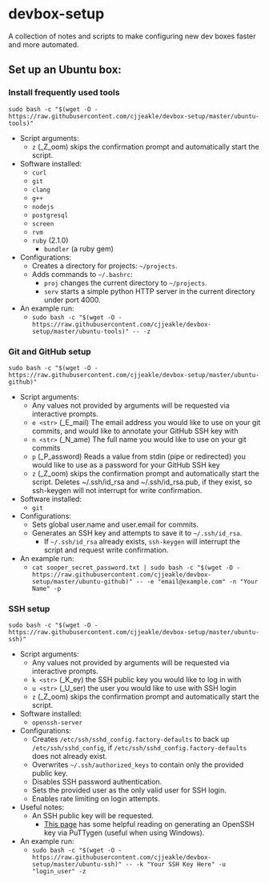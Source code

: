 # devbox-setup
A collection of notes and scripts to make configuring new dev boxes faster and more automated.

## Set up an Ubuntu box:

### Install frequently used tools
`sudo bash -c "$(wget -O - https://raw.githubusercontent.com/cjjeakle/devbox-setup/master/ubuntu-tools)"`
* Script arguments:
    * `z` (_Z_oom) skips the confirmation prompt and automatically start the script.
* Software installed:
    * `curl`
    * `git`
    * `clang`
    * `g++`
    * `nodejs`
    * `postgresql`
    * `screen`
    * `rvm`
    * `ruby` (2.1.0)
        * `bundler` (a ruby gem)
* Configurations:
    * Creates a directory for projects: `~/projects`.
    * Adds commands to `~/.bashrc`:
        * `proj` changes the current directory to `~/projects`.
        * `serv` starts a simple python HTTP server in the current directory under port 4000.
* An example run:
    * `sudo bash -c "$(wget -O - https://raw.githubusercontent.com/cjjeakle/devbox-setup/master/ubuntu-tools)" -- -z`

### Git and GitHub setup
`sudo bash -c "$(wget -O - https://raw.githubusercontent.com/cjjeakle/devbox-setup/master/ubuntu-github)"`
* Script arguments:
    * Any values not provided by arguments will be requested via interactive prompts.
    * `e <str>` (_E_mail) The email address you would like to use on your git commits, and would like to annotate your GitHub SSH key with
    * `n <str>` (_N_ame) The full name you would like to use on your git commits
    * `p` (_P_assword) Reads a value from stdin (pipe or redirected) you would like to use as a password for your GitHub SSH key
    * `z` (_Z_oom) skips the confirmation prompt and automatically start the script. 
    Deletes ~/.ssh/id_rsa and ~/.ssh/id_rsa.pub, if they exist, so ssh-keygen will not interrupt for write confirmation.
* Software installed:
    * `git`
* Configurations:
    * Sets global user.name and user.email for commits.
    * Generates an SSH key and attempts to save it to `~/.ssh/id_rsa`.
        * If `~/.ssh/id_rsa` already exists, `ssh-keygen` will interrupt the script and request write confirmation.
* An example run:
    * `cat sooper_secret_password.txt | sudo bash -c "$(wget -O - https://raw.githubusercontent.com/cjjeakle/devbox-setup/master/ubuntu-github)" -- -e "email@example.com" -n "Your Name" -p`

### SSH setup
`sudo bash -c "$(wget -O - https://raw.githubusercontent.com/cjjeakle/devbox-setup/master/ubuntu-ssh)"`
* Script arguments:
    * Any values not provided by arguments will be requested via interactive prompts.
    * `k <str>` (_K_ey) the SSH public key you would like to log in with
    * `u <str>` (_U_ser) the user you would like to use with SSH login
    * `z` (_Z_oom) skips the confirmation prompt and automatically start the script.
* Software installed:
    * `openssh-server`
* Configurations:
    * Creates `/etc/ssh/sshd_config.factory-defaults` to back up `/etc/ssh/sshd_config`, if `/etc/ssh/sshd_config.factory-defaults` does not already exist.
    * Overwrites `~/.ssh/authorized_keys` to contain only the provided public key.
    * Disables SSH password authentication.
    * Sets the provided user as the only valid user for SSH login.
    * Enables rate limiting on login attempts.
* Useful notes:
    * An SSH public key will be requested.
        * [This page](https://www.digitalocean.com/community/tutorials/how-to-create-ssh-keys-with-putty-to-connect-to-a-vps) has some helpful reading on generating an OpenSSH key via PuTTygen (useful when using Windows).
* An example run:
    * `sudo bash -c "$(wget -O - https://raw.githubusercontent.com/cjjeakle/devbox-setup/master/ubuntu-ssh)" -- -k "Your SSH Key Here" -u "login_user" -z`
